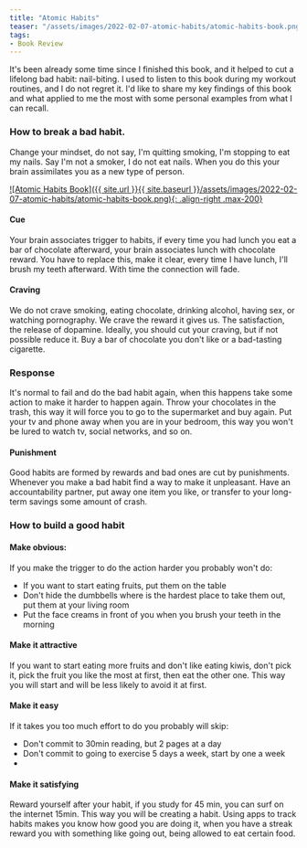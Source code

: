 ```yaml
---
title: "Atomic Habits"
teaser: "/assets/images/2022-02-07-atomic-habits/atomic-habits-book.png"
tags:
- Book Review
---
```

It's been already some time since I finished this book, and it helped to cut a lifelong bad habit: nail-biting. I used to listen to this book during my workout routines, and I do not regret it. I'd like to share my key findings of this book and what applied to me the most with some personal examples from what I can recall.

### How to break a bad habit.

Change your mindset, do not say, I'm quitting smoking, I'm stopping to eat my nails. Say I'm not a smoker, I do not eat nails. When you do this your brain assimilates you as a new type of person.

<a href="https://amzn.to/334Ax37" target="_blank">
![Atomic Habits Book]({{ site.url }}{{ site.baseurl }}/assets/images/2022-02-07-atomic-habits/atomic-habits-book.png){: .align-right .max-200}
</a>

#### Cue
Your brain associates trigger to habits, if every time you had lunch you eat a bar of chocolate afterward, your brain associates lunch with chocolate reward. You have to replace this, make it clear, every time I have lunch, I'll brush my teeth afterward. With time the connection will fade.

#### Craving
We do not crave smoking, eating chocolate, drinking alcohol, having sex, or watching pornography. We crave the reward it gives us. The satisfaction, the release of dopamine. Ideally, you should cut your craving, but if not possible reduce it. Buy a bar of chocolate you don't like or a bad-tasting cigarette.

### Response
It's normal to fail and do the bad habit again, when this happens take some action to make it harder to happen again. Throw your chocolates in the trash, this way it will force you to go to the supermarket and buy again. Put your tv and phone away when you are in your bedroom, this way you won't be lured to watch tv, social networks, and so on.

#### Punishment
Good habits are formed by rewards and bad ones are cut by punishments. Whenever you make a bad habit find a way to make it unpleasant. Have an accountability partner, put away one item you like, or transfer to your long-term savings some amount of crash.

### How to build a good habit

#### Make obvious:
If you make the trigger to do the action harder you probably won't do:
- If you want to start eating fruits, put them on the table
- Don't hide the dumbbells where is the hardest place to take them out, put them at your living room
- Put the face creams in front of you when you brush your teeth in the morning

#### Make it attractive
If you want to start eating more fruits and don't like eating kiwis, don't pick it, pick the fruit you like the most at first, then eat the other one. This way you will start and will be less likely to avoid it at first.

#### Make it easy
If it takes you too much effort to do you probably will skip:
- Don't commit to 30min reading, but 2 pages at a day
- Don't commit to going to exercise 5 days a week, start by one a week
- 
#### Make it satisfying
Reward yourself after your habit, if you study for 45 min, you can surf on the internet 15min. This way you will be creating a habit.
Using apps to track habits makes you know how good you are doing it, when you have a streak reward you with something like going out, being allowed to eat certain food.
